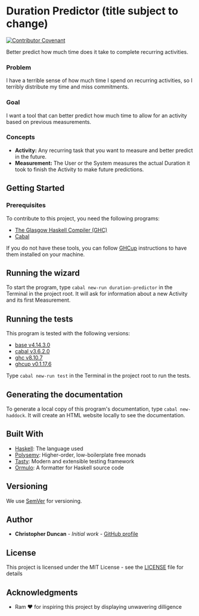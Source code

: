 # Duration Predictor (title subject to change)

[![Contributor Covenant](https://img.shields.io/badge/Contributor%20Covenant-2.1-4baaaa.svg)](CODE_OF_CONDUCT.md)

Better predict how much time does it take to complete recurring activities.

### Problem

I have a terrible sense of how much time I spend on recurring activities, so I terribly distribute my time and miss commitments.

### Goal

I want a tool that can better predict how much time to allow for an activity based on previous measurements.

### Concepts

* **Activity:** Any recurring task that you want to measure and better predict in the future.
* **Measurement:** The User or the System measures the actual Duration it took to finish the Activity to make future predictions.

## Getting Started

### Prerequisites

To contribute to this project, you need the following programs:

* [The Glasgow Haskell Compiler (GHC)][haskell-ghc]
* [Cabal][haskell-cabal]

If you do not have these tools, you can follow [GHCup][haskell-ghcup] instructions to have them installed on your machine.

## Running the wizard

To start the program, type `cabal new-run duration-predictor` in the Terminal in the project root. It will ask for information about a new Activity and its first Measurement.

## Running the tests

This program is tested with the following versions:

* [base v4.14.3.0][haskell-base]
* [cabal v3.6.2.0][haskell-cabal]
* [ghc v8.10.7][haskell-ghc]
* [ghcup v0.1.17.6][haskell-ghcup]

Type `cabal new-run test` in the Terminal in the project root to run the tests.

## Generating the documentation

To generate a local copy of this program's documentation, type `cabal new-haddock`. It will create an HTML website locally to see the documentation.

## Built With

* [Haskell][haskell]: The language used
* [Polysemy][polysemy]: Higher-order, low-boilerplate free monads
* [Tasty][tasty]: Modern and extensible testing framework
* [Ormulo][ormulo]: A formatter for Haskell source code

## Versioning

We use [SemVer][semver] for versioning.

## Author

* **Christopher Duncan** - *Initial work* - [GitHub profile][cj-github]

## License

This project is licensed under the MIT License - see the [LICENSE][license] file for details

## Acknowledgments

* Ram :heart: for inspiring this project by displaying unwavering dilligence

[cj-github]: https://github.com/cjduncana "Christopher Duncan's GitHub Profile"
[haskell]: https://www.haskell.org/ "Haskell: An advanced, purely functional programming language"
[haskell-base]: https://hackage.haskell.org/package/base "Haskell Basic libraries"
[haskell-cabal]: https://cabal.readthedocs.io/en/stable/ "Cabal: package system for Haskell software"
[haskell-ghc]: https://www.haskell.org/ghc/ "The Glasgow Haskell Compiler (GHC)"
[haskell-ghcup]: https://www.haskell.org/ghcup/ "GHCup: installer for Haskell"
[license]: LICENSE "License file"
[ormulo]: https://github.com/tweag/ormolu "Ormulo: A formatter for Haskell source code"
[polysemy]: https://hackage.haskell.org/package/polysemy "Higher-order, low-boilerplate free monads"
[semver]: http://semver.org/ "Semantic Versioning"
[tasty]: https://hackage.haskell.org/package/tasty "Modern and extensible testing framework"
